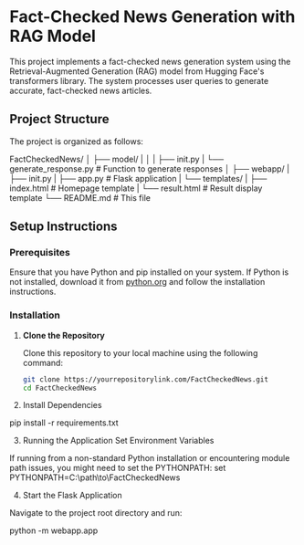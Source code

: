 
# Fact-Checked News Generation with RAG Model

This project implements a fact-checked news generation system using the Retrieval-Augmented Generation (RAG) model from Hugging Face's transformers library. The system processes user queries to generate accurate, fact-checked news articles.

## Project Structure

The project is organized as follows:

FactCheckedNews/ 
│  ├── model/ 
|  │ 
|  ├── init.py 
|  └── generate_response.py # Function to generate responses │ 
├── webapp/ 
|   ├── init.py 
|   ├── app.py # Flask application 
|   └── templates/ 
|   ├── index.html # Homepage template
|   └── result.html # Result display template
└── README.md # This file


## Setup Instructions

### Prerequisites

Ensure that you have Python and pip installed on your system. If Python is not installed, download it from [python.org](https://www.python.org/downloads/) and follow the installation instructions.

### Installation

1. **Clone the Repository**

   Clone this repository to your local machine using the following command:

   ```bash
   git clone https://yourrepositorylink.com/FactCheckedNews.git
   cd FactCheckedNews
2. Install Dependencies

pip install -r requirements.txt

3. Running the Application
Set Environment Variables

If running from a non-standard Python installation or encountering module path issues, you might need to set the PYTHONPATH:
set PYTHONPATH=C:\path\to\FactCheckedNews

4. Start the Flask Application

Navigate to the project root directory and run:

python -m webapp.app
